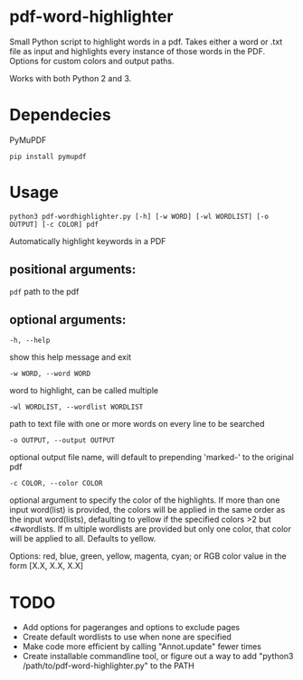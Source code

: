 # pdf-word-highlighter
Small Python script to highlight words in a pdf. Takes either a word or .txt file as input and highlights every instance of those words in the PDF. Options for custom colors and output paths.

Works with both Python 2 and 3.

# Dependecies
PyMuPDF

```pip install pymupdf```

# Usage
```python3 pdf-wordhighlighter.py [-h] [-w WORD] [-wl WORDLIST] [-o OUTPUT] [-c COLOR] pdf```

Automatically highlight keywords in a PDF

## positional arguments:
  `pdf`                   path to the pdf

 ## optional arguments:
  `-h, --help`           
  
  show this help message and exit
  
  `-w WORD, --word WORD`  
  
  word to highlight, can be called multiple 
  
  `-wl WORDLIST, --wordlist WORDLIST`
  
path to text file with one or more words on every line to be searched
                        
  `-o OUTPUT, --output OUTPUT`
  
optional output file name, will default to prepending 'marked-' to the original pdf
                        
  `-c COLOR, --color COLOR`
  
optional argument to specify the color of the highlights. If more than one input  word(list) is provided, the colors will be applied in the same order as the input word(lists), defaulting to yellow if the specified colors >2 but <#wordlists. If m ultiple wordlists are provided but only one color, that color will be applied to all. Defaults to yellow. 

Options: red, blue, green, yellow, magenta, cyan; or RGB color value in the form [X.X, X.X, X.X]

# TODO
- Add options for pageranges and options to exclude pages
- Create default wordlists to use when none are specified
- Make code more efficient by calling "Annot.update" fewer times
- Create installable commandline tool, or figure out a way to add "python3 /path/to/pdf-word-highlighter.py" to the PATH 
